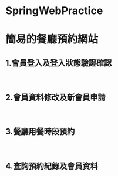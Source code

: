 # SpringWebPractice
<h1>簡易的餐廳預約網站</h1>
<h2>1.會員登入及登入狀態驗證確認</h2><br>
<h2>2.會員資料修改及新會員申請</h2><br>
<h2>3.餐廳用餐時段預約</h2><br>
<h2>4.查詢預約紀錄及會員資料</h2>

